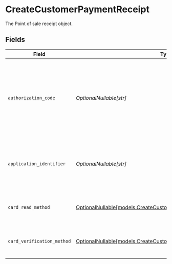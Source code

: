# CreateCustomerPaymentReceipt

The Point of sale receipt object.


## Fields

| Field                                                                                                                            | Type                                                                                                                             | Required                                                                                                                         | Description                                                                                                                      | Example                                                                                                                          |
| -------------------------------------------------------------------------------------------------------------------------------- | -------------------------------------------------------------------------------------------------------------------------------- | -------------------------------------------------------------------------------------------------------------------------------- | -------------------------------------------------------------------------------------------------------------------------------- | -------------------------------------------------------------------------------------------------------------------------------- |
| `authorization_code`                                                                                                             | *OptionalNullable[str]*                                                                                                          | :heavy_minus_sign:                                                                                                               | A unique code provided by the cardholder’s bank to confirm that the transaction was successfully approved.                       | ...                                                                                                                              |
| `application_identifier`                                                                                                         | *OptionalNullable[str]*                                                                                                          | :heavy_minus_sign:                                                                                                               | The unique number that identifies a specific payment application on a chip card.                                                 | ...                                                                                                                              |
| `card_read_method`                                                                                                               | [OptionalNullable[models.CreateCustomerPaymentCardReadMethod]](../models/createcustomerpaymentcardreadmethod.md)                 | :heavy_minus_sign:                                                                                                               | The method by which the card was read by the terminal.                                                                           | contactless                                                                                                                      |
| `card_verification_method`                                                                                                       | [OptionalNullable[models.CreateCustomerPaymentCardVerificationMethod]](../models/createcustomerpaymentcardverificationmethod.md) | :heavy_minus_sign:                                                                                                               | The method used to verify the cardholder's identity.                                                                             | no-cvm-required                                                                                                                  |